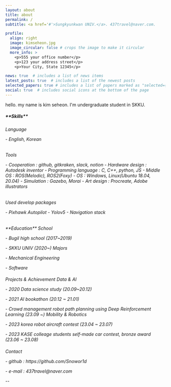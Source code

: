 ```yaml
---
layout: about
title: about
permalink: /
subtitle: <a href='#'>Sungkyunkwan UNIV.</a>. 437travel@naver.com.

profile:
  align: right
  image: kimseheon.jpg
  image_circular: false # crops the image to make it circular
  more_info: >
    <p>555 your office number</p>
    <p>123 your address street</p>
    <p>Your City, State 12345</p>

news: true  # includes a list of news items
latest_posts: true  # includes a list of the newest posts
selected_papers: true # includes a list of papers marked as "selected={true}"
social: true  # includes social icons at the bottom of the page
---
```

hello. my name is kim seheon. I'm undergraduate student in SKKU.

<h5> **Skills**
  <h6> Language    
      <p> - English, Korean
  <h6> Tools
      <p> - Cooperation : github, gitkraken, slack, notion
          - Hardware design : Autodesk inventor
          - Programming language : C, C++, python, JS
          - Middle OS : ROS(Melodic), ROS2(Foxy)
          - OS : Windows, Linux(Ubuntu 18.04, 20.04)
          - Simulation : Gazebo, Morai
          - Art design : Procreate, Adobe illustrators </p>
  <h6> Used develop packages
      <p>
          - Pixhawk Autopilot
          - Yolov5
          - Navigation stack </p>

<h6> **Education**
  <h8> School
      <p> - Bugil high school (2017~2019)
      <p> - SKKU UNIV (2020~)
  <h8> Majors
      <p> - Mechanical Engineering
      <p> - Software
<h6> Projects & Achievement
  <h8> Data & AI
      <p> - 2020 Data science study (20.09~20.12)
      <p> - 2021 AI bookathon (20.12 ~ 21.01)
      <p> - Crowd management robot path planning using Deep Reinforcement Learning (23.09 ~)
  <h8> Mobility & Robotics
      <p> - 2023 korea robot aircraft contest (23.04 ~ 23.07)
      <p> - 2023 KASE colleage students self-made car contest, bronze award (23.06 ~ 23.08)
<h6> Contact
  <p> - github : https://github.com/Snowor1d
  <p> - e-mail : 437travel@naver.com

  

--